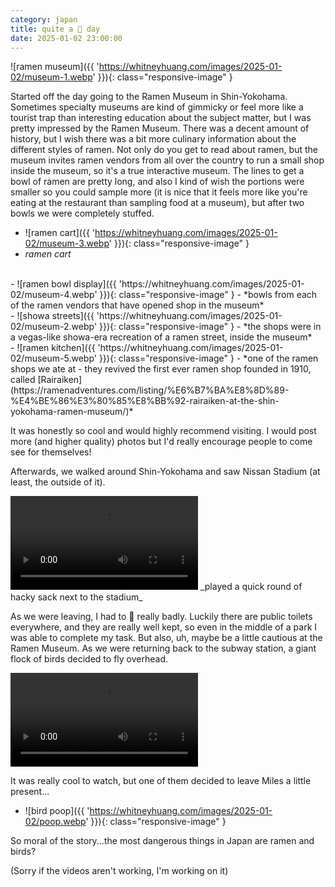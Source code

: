 ```yaml
---
category: japan
title: quite a 💩 day
date: 2025-01-02 23:00:00
---
```


![ramen museum]({{ 'https://whitneyhuang.com/images/2025-01-02/museum-1.webp' }}){: class="responsive-image" }

Started off the day going to the Ramen Museum in Shin-Yokohama. Sometimes specialty museums are kind of gimmicky or feel more like a tourist trap than interesting education about the subject matter, but I was pretty impressed by the Ramen Museum. There was a decent amount of history, but I wish there was a bit more culinary information about the different styles of ramen. Not only do you get to read about ramen, but the museum invites ramen vendors from all over the country to run a small shop inside the museum, so it's a true interactive museum. The lines to get a bowl of ramen are pretty long, and also I kind of wish the portions were smaller so you could sample more (it is nice that it feels more like you're eating at the restaurant than sampling food at a museum), but after two bowls we were completely stuffed.

- ![ramen cart]({{ 'https://whitneyhuang.com/images/2025-01-02/museum-3.webp' }}){: class="responsive-image" }
- *ramen cart*
<br>
- ![ramen bowl display]({{ 'https://whitneyhuang.com/images/2025-01-02/museum-4.webp' }}){: class="responsive-image" }
- *bowls from each of the ramen vendors that have opened shop in the museum*
<br>
- ![showa streets]({{ 'https://whitneyhuang.com/images/2025-01-02/museum-2.webp' }}){: class="responsive-image" }
- *the shops were in a vegas-like showa-era recreation of a ramen street, inside the museum*
<br>
- ![ramen kitchen]({{ 'https://whitneyhuang.com/images/2025-01-02/museum-5.webp' }}){: class="responsive-image" }
- *one of the ramen shops we ate at - they revived the first ever ramen shop founded in 1910, called [Rairaiken](https://ramenadventures.com/listing/%E6%B7%BA%E8%8D%89-%E4%BE%86%E3%80%85%E8%BB%92-rairaiken-at-the-shin-yokohama-ramen-museum/)*

It was honestly so cool and would highly recommend visiting. I would post more (and higher quality) photos but I'd really encourage people to come see for themselves!

Afterwards, we walked around Shin-Yokohama and saw Nissan Stadium (at least, the outside of it). 

<video controls class="responsive-image">
    <source src="{{ "https://whitneyhuang.com/videos/2025-01-02/hacky-sack.webm" }}" type="video/webm">
</video>
_played a quick round of hacky sack next to the stadium_

As we were leaving, I had to 💩 really badly. Luckily there are public toilets everywhere, and they are really well kept, so even in the middle of a park I was able to complete my task. But also, uh, maybe be a little cautious at the Ramen Museum. As we were returning back to the subway station, a giant flock of birds decided to fly overhead.

<video controls class="responsive-image">
    <source src="{{ "https://whitneyhuang.com/videos/2025-01-02/bird-ball.webm" }}" type="video/webm">
</video>

It was really cool to watch, but one of them decided to leave Miles a little present...

- ![bird poop]({{ 'https://whitneyhuang.com/images/2025-01-02/poop.webp' }}){: class="responsive-image" }

So moral of the story...the most dangerous things in Japan are ramen and birds?

(Sorry if the videos aren't working, I'm working on it)